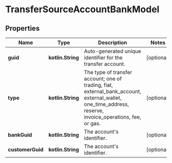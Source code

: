 
# TransferSourceAccountBankModel

## Properties
Name | Type | Description | Notes
------------ | ------------- | ------------- | -------------
**guid** | **kotlin.String** | Auto-generated unique identifier for the transfer account. |  [optional]
**type** | **kotlin.String** | The type of transfer account; one of trading, fiat, external_bank_account, external_wallet, one_time_address, reserve, invoice_operations, fee, or gas. |  [optional]
**bankGuid** | **kotlin.String** | The account&#39;s identifier. |  [optional]
**customerGuid** | **kotlin.String** | The account&#39;s identifier. |  [optional]



